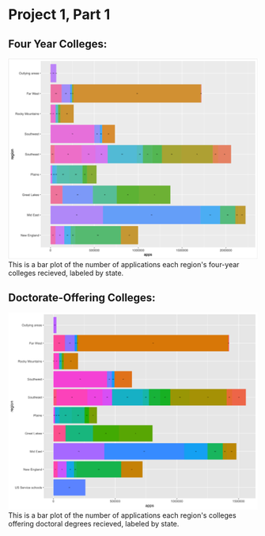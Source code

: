 # Project 1, Part 1

## Four Year Colleges: 

![link](actualfouryr.png)
This is a bar plot of the number of applications each region's four-year colleges recieved, labeled by state.


## Doctorate-Offering Colleges:

![link](actualdocs)
This is a bar plot of the number of applications each region's colleges offering doctoral degrees recieved, labeled by state.

